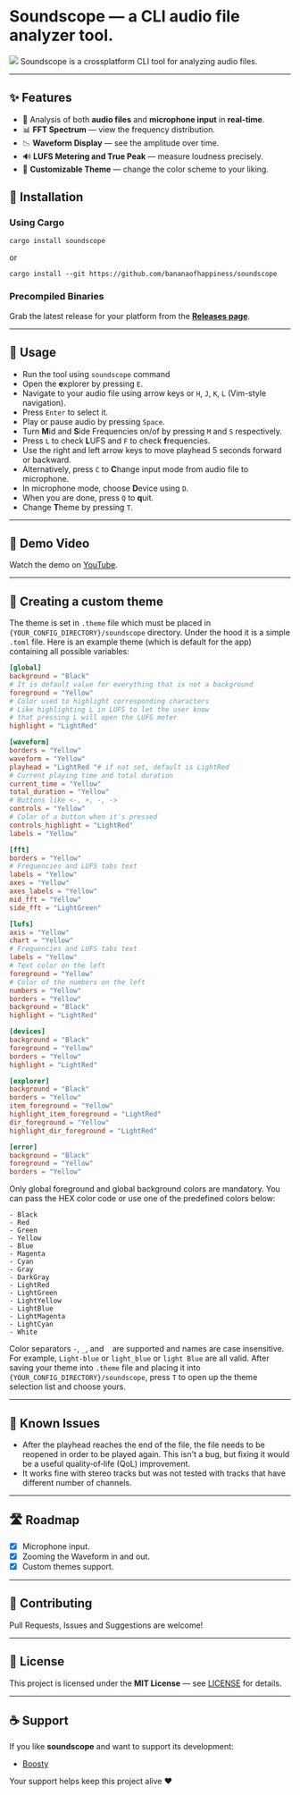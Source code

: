 # Soundscope — a CLI audio file analyzer tool.
![](https://github.com/bananaofhappiness/soundscope/blob/master/assets/soundscope-demo.gif)
Soundscope is a crossplatform CLI tool for analyzing audio files.

---
## ✨ Features
- 🎤 Analysis of both **audio files** and **microphone input** in **real-time**.
- 📊 **FFT Spectrum** — view the frequency distribution.
- 📉 **Waveform Display** — see the amplitude over time.
- 🔊 **LUFS Metering and True Peak** — measure loudness precisely.
- 🎨 **Customizable Theme** — change the color scheme to your liking.

## 🚀 Installation

### Using Cargo

```
cargo install soundscope
```
or
```
cargo install --git https://github.com/bananaofhappiness/soundscope
```

### Precompiled Binaries

Grab the latest release for your platform from the [**Releases page**](https://github.com/bananaofhappiness/soundscope/releases).

---
## 🔧 Usage
- Run the tool using `soundscope` command
- Open the **e**xplorer by pressing `E`.
- Navigate to your audio file using arrow keys or `H`, `J`, `K`, `L` (Vim-style navigation).
- Press `Enter` to select it.
- Play or pause audio by pressing `Space`.
- Turn **M**id and **S**ide Frequencies on/of by pressing `M` and `S` respectively.
- Press `L` to check **L**UFS and `F` to check **f**requencies.
- Use the right and left arrow keys to move playhead 5 seconds forward or backward.
- Alternatively, press `C` to **C**hange input mode from audio file to microphone.
- In microphone mode, choose **D**evice using `D`.
- When you are done, press `Q` to **q**uit.
- Change **T**heme by pressing `T`.

---
## 🎥 Demo Video

Watch the demo on [YouTube](https://youtu.be/AnvWPmRWa1Y?si=9-oT4GtchbH5fqJa).

---
## 🎨 Creating a custom theme
The theme is set in `.theme` file which must be placed in `{YOUR_CONFIG_DIRECTORY}/soundscope` directory. Under the hood it is a simple `.toml` file. Here is an example theme (which is default for the app) containing all possible variables:
```toml
[global]
background = "Black"
# It is default value for everything that is not a background
foreground = "Yellow"
# Color used to highlight corresponding characters
# Like highlighting L in LUFS to let the user know
# that pressing L will open the LUFS meter
highlight = "LightRed"

[waveform]
borders = "Yellow"
waveform = "Yellow"
playhead = "LightRed "# if not set, default is LightRed
# Current playing time and total duration
current_time = "Yellow"
total_duration = "Yellow"
# Buttons like <-, +, -, ->
controls = "Yellow"
# Color of a button when it's pressed
controls_highlight = "LightRed"
labels = "Yellow"

[fft]
borders = "Yellow"
# Frequencies and LUFS tabs text
labels = "Yellow"
axes = "Yellow"
axes_labels = "Yellow"
mid_fft = "Yellow"
side_fft = "LightGreen"

[lufs]
axis = "Yellow"
chart = "Yellow"
# Frequencies and LUFS tabs text
labels = "Yellow"
# Text color on the left
foreground = "Yellow"
# Color of the numbers on the left
numbers = "Yellow"
borders = "Yellow"
background = "Black"
highlight = "LightRed"

[devices]
background = "Black"
foreground = "Yellow"
borders = "Yellow"
highlight = "LightRed"

[explorer]
background = "Black"
borders = "Yellow"
item_foreground = "Yellow"
highlight_item_foreground = "LightRed"
dir_foreground = "Yellow"
highlight_dir_foreground = "LightRed"

[error]
background = "Black"
foreground = "Yellow"
borders = "Yellow"
```

Only global foreground and global background colors are mandatory. You can pass the HEX color code or use one of the predefined colors below:
```
- Black
- Red
- Green
- Yellow
- Blue
- Magenta
- Cyan
- Gray
- DarkGray
- LightRed
- LightGreen
- LightYellow
- LightBlue
- LightMagenta
- LightCyan
- White
```
Color separators `-`, `_`, and ` ` are supported and names are case insensitive. For example, `Light-blue` or `light_blue` or `light Blue` are all valid.
After saving your theme into `.theme` file and placing it into `{YOUR_CONFIG_DIRECTORY}/soundscope`, press `T` to open up the theme selection list and choose yours.

---
## 🐛 Known Issues
- After the playhead reaches the end of the file, the file needs to be reopened in order to be played again. This isn't a bug, but fixing it would be a useful quality‑of‑life (QoL) improvement.
- It works fine with stereo tracks but was not tested with tracks that have different number of channels.

---
## 🛣 Roadmap
- [x] Microphone input.
- [x] Zooming the Waveform in and out.
- [x] Custom themes support.

---
## 🤝 Contributing

Pull Requests, Issues and Suggestions are welcome!

---
## 📜 License

This project is licensed under the **MIT License** — see [LICENSE](LICENSE) for details.

---
## ☕ Support

If you like **soundscope** and want to support its development:

- [Boosty](https://boosty.to/bananaofhappiness)

Your support helps keep this project alive ❤️
